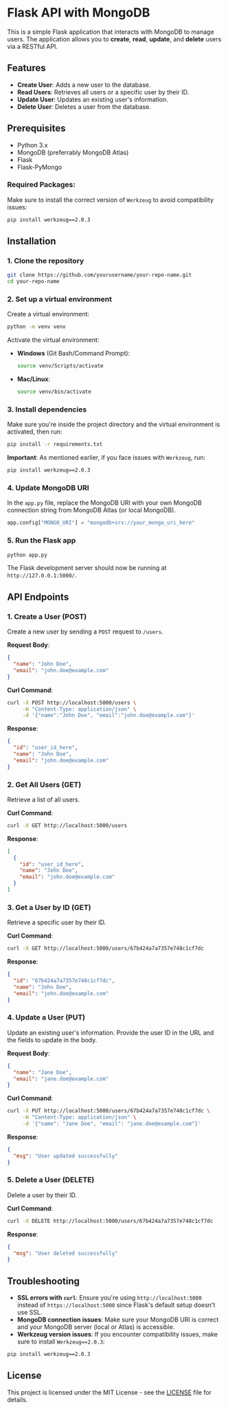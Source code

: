 # Flask API with MongoDB

This is a simple Flask application that interacts with MongoDB to manage users. The application allows you to **create**, **read**, **update**, and **delete** users via a RESTful API.

## Features

- **Create User**: Adds a new user to the database.
- **Read Users**: Retrieves all users or a specific user by their ID.
- **Update User**: Updates an existing user's information.
- **Delete User**: Deletes a user from the database.

## Prerequisites

- Python 3.x
- MongoDB (preferrably MongoDB Atlas)
- Flask
- Flask-PyMongo

### Required Packages:

Make sure to install the correct version of `Werkzeug` to avoid compatibility issues:

```bash
pip install werkzeug==2.0.3
```

## Installation

### 1. Clone the repository

```bash
git clone https://github.com/yourusername/your-repo-name.git
cd your-repo-name
```

### 2. Set up a virtual environment

Create a virtual environment:

```bash
python -m venv venv
```

Activate the virtual environment:

- **Windows** (Git Bash/Command Prompt):

  ```bash
  source venv/Scripts/activate
  ```

- **Mac/Linux**:

  ```bash
  source venv/bin/activate
  ```

### 3. Install dependencies

Make sure you're inside the project directory and the virtual environment is activated, then run:

```bash
pip install -r requirements.txt
```

**Important**: As mentioned earlier, if you face issues with `Werkzeug`, run:

```bash
pip install werkzeug==2.0.3
```

### 4. Update MongoDB URI

In the `app.py` file, replace the MongoDB URI with your own MongoDB connection string from MongoDB Atlas (or local MongoDB).

```python
app.config["MONGO_URI"] = "mongodb+srv://your_mongo_uri_here"
```

### 5. Run the Flask app

```bash
python app.py
```

The Flask development server should now be running at `http://127.0.0.1:5000/`.

## API Endpoints

### 1. **Create a User** (POST)

Create a new user by sending a `POST` request to `/users`.

**Request Body**:
```json
{
  "name": "John Doe",
  "email": "john.doe@example.com"
}
```

**Curl Command**:
```bash
curl -X POST http://localhost:5000/users \
     -H "Content-Type: application/json" \
     -d '{"name":"John Doe", "email":"john.doe@example.com"}'
```

**Response**:
```json
{
  "id": "user_id_here",
  "name": "John Doe",
  "email": "john.doe@example.com"
}
```

### 2. **Get All Users** (GET)

Retrieve a list of all users.

**Curl Command**:
```bash
curl -X GET http://localhost:5000/users
```

**Response**:
```json
[
  {
    "id": "user_id_here",
    "name": "John Doe",
    "email": "john.doe@example.com"
  }
]
```

### 3. **Get a User by ID** (GET)

Retrieve a specific user by their ID.

**Curl Command**:
```bash
curl -X GET http://localhost:5000/users/67b424a7a7357e748c1cf7dc
```

**Response**:
```json
{
  "id": "67b424a7a7357e748c1cf7dc",
  "name": "John Doe",
  "email": "john.doe@example.com"
}
```

### 4. **Update a User** (PUT)

Update an existing user's information. Provide the user ID in the URL and the fields to update in the body.

**Request Body**:
```json
{
  "name": "Jane Doe",
  "email": "jane.doe@example.com"
}
```

**Curl Command**:
```bash
curl -X PUT http://localhost:5000/users/67b424a7a7357e748c1cf7dc \
     -H "Content-Type: application/json" \
     -d '{"name": "Jane Doe", "email": "jane.doe@example.com"}'
```

**Response**:
```json
{
  "msg": "User updated successfully"
}
```

### 5. **Delete a User** (DELETE)

Delete a user by their ID.

**Curl Command**:
```bash
curl -X DELETE http://localhost:5000/users/67b424a7a7357e748c1cf7dc
```

**Response**:
```json
{
  "msg": "User deleted successfully"
}
```

## Troubleshooting

- **SSL errors with `curl`**: Ensure you're using `http://localhost:5000` instead of `https://localhost:5000` since Flask's default setup doesn't use SSL.
- **MongoDB connection issues**: Make sure your MongoDB URI is correct and your MongoDB server (local or Atlas) is accessible.
- **Werkzeug version issues**: If you encounter compatibility issues, make sure to install `Werkzeug==2.0.3`:

```bash
pip install werkzeug==2.0.3
```

## License

This project is licensed under the MIT License - see the [LICENSE](LICENSE) file for details.